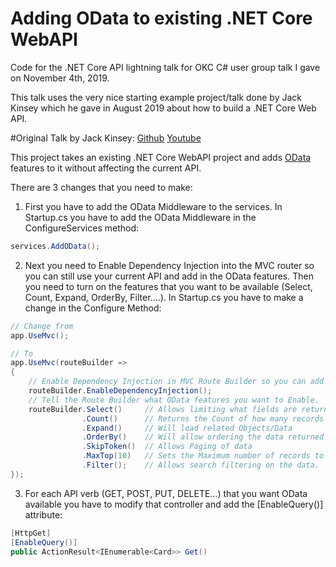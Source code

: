 # Adding OData to existing .NET Core WebAPI
Code for the .NET Core API lightning talk for OKC C# user group talk I gave on November 4th, 2019.

This talk uses the very nice starting example project/talk done by Jack Kinsey which he gave in August 2019 about how to build a .NET Core Web API.

#Original Talk by Jack Kinsey: 
[Github](https://github.com/jackwkinsey/mtg-api)
[Youtube](https://www.youtube.com/watch?v=60dkQSY0e6g&list=PLdW0ayjzW_LAhrIp9cP5Cthirbte2-Euq&index=2)

This project takes an existing .NET Core WebAPI project and adds [OData](https://www.odata.org) features to it without affecting the current API.

There are 3 changes that you need to make:
1. First you have to add the OData Middleware to the services.  In Startup.cs you have to add the OData Middleware in the ConfigureServices method:
```cs
services.AddOData();
```
2. Next you need to Enable Dependency Injection into the MVC router so you can still use your current API and add in the OData features.  Then you need to turn on the features that you want to be available (Select, Count, Expand, OrderBy, Filter....).  In Startup.cs you have to make a change in the Configure Method:
```cs
// Change from
app.UseMvc();

// To
app.UseMvc(routeBuilder => 
{ 
    // Enable Dependency Injection in MVC Route Builder so you can add OData
    routeBuilder.EnableDependencyInjection();
    // Tell the Route Builder what OData features you want to Enable.
    routeBuilder.Select()     // Allows limiting what fields are returned
                .Count()      // Returns the Count of how many records are returned
                .Expand()     // Will load related Objects/Data
                .OrderBy()    // Will allow ordering the data returned by one or more fileds
                .SkipToken()  // Allows Paging of data
                .MaxTop(10)   // Sets the Maximum number of records to return by default
                .Filter();    // Allows search filtering on the data.
});
```
3. For each API verb (GET, POST, PUT, DELETE...) that you want OData available you have to modify that controller and add the [EnableQuery()] attribute:
```cs
[HttpGet]
[EnableQuery()]
public ActionResult<IEnumerable<Card>> Get()   
```